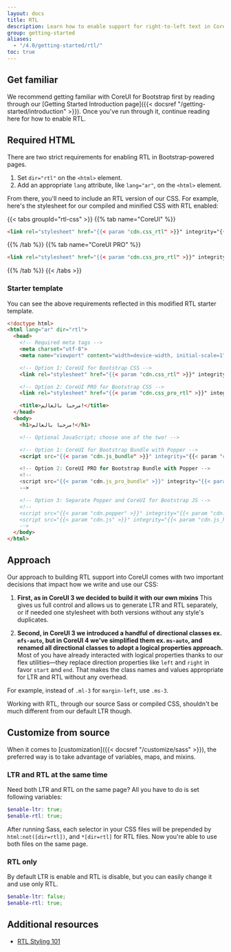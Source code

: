 ```yaml
---
layout: docs
title: RTL
description: Learn how to enable support for right-to-left text in CoreUI for Bootstrap across our layout, components, and utilities.
group: getting-started
aliases:
  - "/4.0/getting-started/rtl/"
toc: true
---
```


## Get familiar

We recommend getting familiar with CoreUI for Bootstrap first by reading through our [Getting Started Introduction page]({{< docsref "/getting-started/introduction" >}}). Once you've run through it, continue reading here for how to enable RTL.

## Required HTML

There are two strict requirements for enabling RTL in Bootstrap-powered pages.

1. Set `dir="rtl"` on the `<html>` element.
2. Add an appropriate `lang` attribute, like `lang="ar"`, on the `<html>` element.

From there, you'll need to include an RTL version of our CSS. For example, here's the stylesheet for our compiled and minified CSS with RTL enabled:

{{< tabs groupId="rtl-css" >}}
{{% tab name="CoreUI" %}}
```html
<link rel="stylesheet" href="{{< param "cdn.css_rtl" >}}" integrity="{{< param "cdn.css_rtl_hash" >}}" crossorigin="anonymous">
```
{{% /tab %}}
{{% tab name="CoreUI PRO" %}}
```html
<link rel="stylesheet" href="{{< param "cdn.css_pro_rtl" >}}" integrity="{{< param "cdn.css_pro_rtl_hash" >}}" crossorigin="anonymous">
```
{{% /tab %}}
{{< /tabs >}}

### Starter template

You can see the above requirements reflected in this modified RTL starter template.

```html
<!doctype html>
<html lang="ar" dir="rtl">
  <head>
    <!-- Required meta tags -->
    <meta charset="utf-8">
    <meta name="viewport" content="width=device-width, initial-scale=1">

    <!-- Option 1: CoreUI for Bootstrap CSS -->
    <link rel="stylesheet" href="{{< param "cdn.css_rtl" >}}" integrity="{{< param "cdn.css_rtl_hash" >}}" crossorigin="anonymous">

    <!-- Option 2: CoreUI PRO for Bootstrap CSS -->
    <link rel="stylesheet" href="{{< param "cdn.css_pro_rtl" >}}" integrity="{{< param "cdn.css_pro_rtl_hash" >}}" crossorigin="anonymous">

    <title>مرحبا بالعالم!</title>
  </head>
  <body>
    <h1>مرحبا بالعالم!</h1>

    <!-- Optional JavaScript; choose one of the two! -->

    <!-- Option 1: CoreUI for Bootstrap Bundle with Popper -->
    <script src="{{< param "cdn.js_bundle" >}}" integrity="{{< param "cdn.js_bundle_hash" >}}" crossorigin="anonymous"></script>

    <!-- Option 2: CoreUI PRO for Bootstrap Bundle with Popper -->
    <!--
    <script src="{{< param "cdn.js_pro_bundle" >}}" integrity="{{< param "cdn.js_pro_bundle_hash" >}}" crossorigin="anonymous"></script>
    -->

    <!-- Option 3: Separate Popper and CoreUI for Bootstrap JS -->
    <!--
    <script src="{{< param "cdn.popper" >}}" integrity="{{< param "cdn.popper_hash" >}}" crossorigin="anonymous"></script>
    <script src="{{< param "cdn.js" >}}" integrity="{{< param "cdn.js_hash" >}}" crossorigin="anonymous"></script>
    -->
  </body>
</html>
```

## Approach

Our approach to building RTL support into CoreUI comes with two important decisions that impact how we write and use our CSS:

1. **First, as in CoreUI 3 we decided to build it with our own mixins** This gives us full control and allows us to generate LTR and RTL separately, or if needed one stylesheet with both versions without any style's duplicates.

2. **Second, in CoreUI 3 we introduced a handful of directional classes ex. `mfs-auto`,  but in CoreUI 4 we've simplified them ex. `ms-auto`, and renamed all directional classes to adopt a logical properties approach.** Most of you have already interacted with logical properties thanks to our flex utilities—they replace direction properties like `left` and `right` in favor `start` and `end`. That makes the class names and values appropriate for LTR and RTL without any overhead.

  For example, instead of `.ml-3` for `margin-left`, use `.ms-3`.

Working with RTL, through our source Sass or compiled CSS, shouldn't be much different from our default LTR though.

## Customize from source

When it comes to [customization]({{< docsref "/customize/sass" >}}), the preferred way is to take advantage of variables, maps, and mixins.
<!-- TODO: find solution ### Alternative font stack

In the case you're using a custom font, be aware that not all fonts support the non-Latin alphabet. To switch from Pan-European to Arabic family, you may need to use `/*rtl:insert: {value}*/` in your font stack to modify the names of font families.

For example, to switch from `Helvetica Neue Webfont` for LTR to `Helvetica Neue Arabic` for RTL, your Sass code look like this:

```scss
$font-family-sans-serif:
  Helvetica Neue #{"/* rtl:insert:Arabic */"},
  // Cross-platform generic font family (default user interface font)
  system-ui,
  // Safari for macOS and iOS (San Francisco)
  -apple-system,
  // Chrome < 56 for macOS (San Francisco)
  BlinkMacSystemFont,
  // Windows
  "Segoe UI",
  // Android
  Roboto,
  // Basic web fallback
  Arial,
  // Linux
  "Noto Sans",
  // Sans serif fallback
  sans-serif,
  // Emoji fonts
  "Apple Color Emoji", "Segoe UI Emoji", "Segoe UI Symbol", "Noto Color Emoji" !default;
``` -->

### LTR and RTL at the same time

Need both LTR and RTL on the same page? All you have to do is set following variables:

```scss
$enable-ltr: true;
$enable-rtl: true;
```


After running Sass, each selector in your CSS files will be prepended by `html:not([dir=rtl])`, and `*[dir=rtl]` for RTL files. Now you're able to use both files on the same page.

### RTL only

By default LTR is enable and RTL is disable, but you can easily change it and use only RTL.

```scss
$enable-ltr: false;
$enable-rtl: true;
```

## Additional resources

- [RTL Styling 101](https://rtlstyling.com/posts/rtl-styling)
